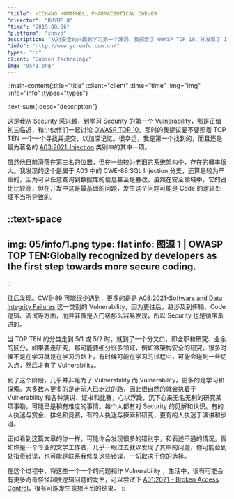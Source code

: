 ```yaml
---
"title": YICHANG HUMANWELL PHARMACEUTICAL CWE-89
"director": "RHYME.Q"
"time": "2019.08.06"
"platform": "cnnvd"
description: "从对安全的兴趣到学习第一个漏洞，我探索了 OWASP TOP 10，并发现了 Injection 漏洞，尤其是 SQL 注入。漏洞的发现让我认识到安全问题是系统设计和逻辑处理不当的结果。随着学习的深入，发现了更多类型的漏洞，而安全研究也不断拓展。安全领域的探索是一个持续学习和探索的过程，每个人都有自己的独特见解和关注点。"
"info": "http://www.ycrenfu.com.cn/"
types: "cc"
client: "Guosen Technology"
img: "05/1.png"
---
```


::main-content{:title="title" :client="client" :time="time" :img="img" :info="info" :types="types"}

:text-sum{:desc="description"}

这是我从 Security 感兴趣，到学习 Security 的第一个 Vulnerability，那是正值初三临近，和小伙伴们一起讨论 [OWASP TOP 10](https://owasp.org/www-project-top-ten/)。那时的我提议要不要照着 TOP TEN 一个一个寻找并提交，以加深记忆。很幸运，我是第一个找到的，而且还是最为著名的 [A03:2021-Injection](https://owasp.org/Top10/A03_2021-Injection/) 类别中的其中一项。

虽然他目前滑落在第三名的位置，但在一些较为老旧的系统架构中，存在的概率很大。我发现的这个是属于 A03 中的 CWE-89:SQL Injection 分支，还算是较为严重的，因为可以任意查询到数据库的信息甚至是篡改。虽然在安全领域中，它的占比比较高，但在开发中这是最基础的问题，发生这个问题可能是 Code 的逻辑处理不当所导致的。

::text-space
---
img: 05/info/1.png
type: flat
info: 图源 1 | OWASP TOP TEN:Globally recognized by developers as the first step towards more secure coding.
---
::

往后发现。CWE-89 可能很少遇到，更多的是是 [A08:2021-Software and Data Integrity Failures](https://owasp.org/Top10/A03_2021-Injection/) 这一类别的 Vulnerability，因为更往后，越涉及到传输、Code 逻辑、调试等方面，而并非像是入门级那么容易发现，所以 Security 也是循序渐进的。

当 TOP TEN 的分类走到 5/1 或 5/2 时，就到了一个分叉口，即全职和研究、业余的区分，如果要走研究，那可能要细分很多领域，例如微架构安全的研究。很多时候不是在学习就是在学习的路上，有时候可能在学习的过程中，可能会碰到一些切入点，然后才有了 Vulnerability。

到了这个阶段，几乎并非是为了 Vulnerability 而 Vulnerability，更多的是学习和探索。大多数人更多的是走前人已走过的路，因此很自然的就会执着于 Vulnerability 和各种演讲、证书和比赛，心以浮躁，沉下心来无名无利的研究某项事物，可能已是稍有难度的事情。每个人都有对 Security 的见解和认识。有的人执迷与赏金、排名和竞赛，有的人执迷与探索和研究，更有的人执迷于演讲和步道。

正如看到这篇文章的你一样，可能你会发现很多的错别字，和表述不通的情况。假如你是一个专业的文学工作者，几乎一眼过去就以发现了其中的问题，你可能会到处指责错误，也可能是联系我修复这些错误，一切取决于你的选择。

在这个过程中，将这些一个一个的问题视作 Vulnerability ，生活中，很有可能会有更多奇奇怪怪超脱逻辑问题的发生，可以尝试下 [A01:2021 – Broken Access Control](https://owasp.org/Top10/A01_2021-Broken_Access_Control/)，很有可能发生意想不到的结果。
::